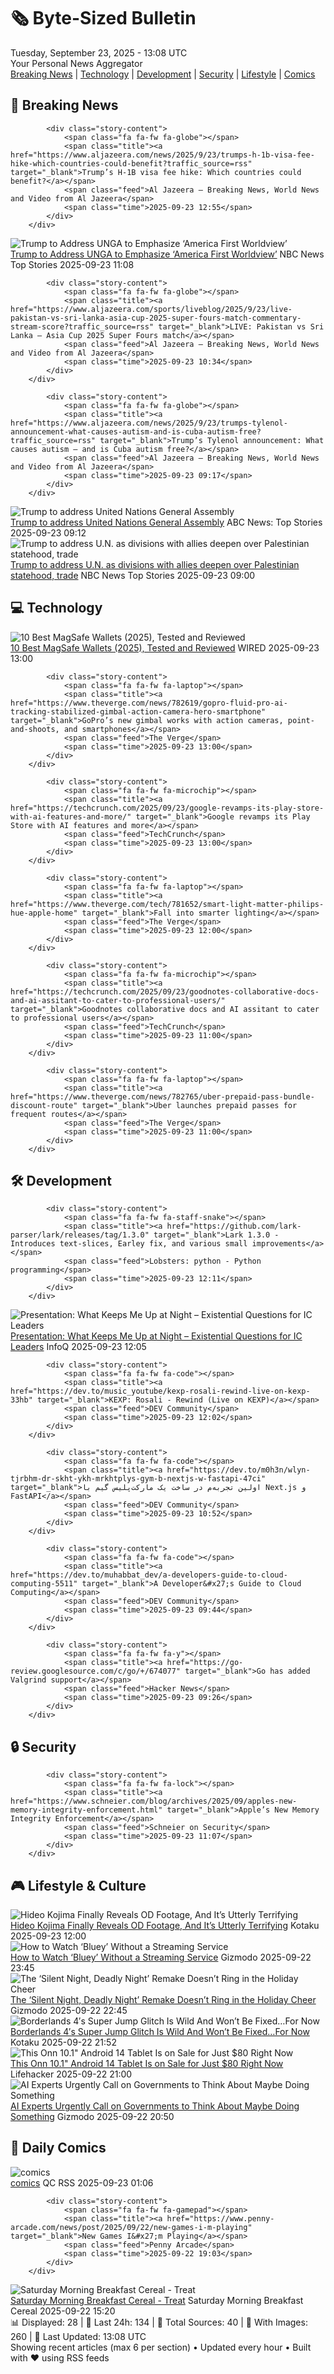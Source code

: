 <!-- Processing 54 RSS feeds at 2025-09-23 13:08:47 UTC -->
<!-- Processing: XKCD -->
<!-- Processing: Saturday Morning Breakfast Cereal -->
<!-- Processing: Penny Arcade -->
<!-- Processing: Girl Genius -->
<!-- Processing: BBC World News -->
<!-- Processing: Al Jazeera Breaking News -->
<!-- Processing: CBC News -->
<!-- Error processing https://rss.cbc.ca/lineup/topstories.xml: The read operation timed out -->
<!-- Processing: ABC News Breaking -->
<!-- Processing: NBC News Breaking -->
<!-- Processing: Guardian World News -->
<!-- Processing: TechCrunch -->
<!-- Processing: The Verge -->
<!-- Processing: WIRED -->
<!-- Processing: Lobsters Python -->
<!-- Processing: Hacker News -->
<!-- Processing: StackOverflow Blog -->
<!-- Processing: Red Hat Blog -->
<!-- Processing: Ubuntu Blog -->
<!-- Processing: GitLab Blog -->
<!-- Processing: InfoQ -->
<!-- Processing: Lifehacker -->
<!-- Processing: Gizmodo -->
<!-- Processing: Krebs on Security -->
<!-- Processing: Schneier on Security -->
<!-- Generated 7 new posts out of 24 feeds processed -->
<div class="newspaper-header">
    <h1 class="newspaper-title">🗞️ Byte-Sized Bulletin</h1>
    <div class="newspaper-date">Tuesday, September 23, 2025 - 13:08 UTC</div>
    <div class="newspaper-subtitle">Your Personal News Aggregator</div>
</div>

<div class="newspaper-nav">
    <a href="#breaking">Breaking News</a> |
    <a href="#tech">Technology</a> |
    <a href="#dev">Development</a> |
    <a href="#security">Security</a> |
    <a href="#lifestyle">Lifestyle</a> |
    <a href="#webcomics">Comics</a>
</div>

<div class="news-section breaking-news" id="breaking">
<h2 class="section-header">🚨 Breaking News</h2>
<div class="stories-container">
<div class="story">
            
            <div class="story-content">
                <span class="fa fa-fw fa-globe"></span>
                <span class="title"><a href="https://www.aljazeera.com/news/2025/9/23/trumps-h-1b-visa-fee-hike-which-countries-could-benefit?traffic_source=rss" target="_blank">Trump’s H-1B visa fee hike: Which countries could benefit?</a></span>
                <span class="feed">Al Jazeera – Breaking News, World News and Video from Al Jazeera</span>
                <span class="time">2025-09-23 12:55</span>
            </div>
        </div>
<div class="story">
            <img src="https://media-cldnry.s-nbcnews.com/image/upload/t_fit_1500w/mpx/2704722219/2025_09/1758625720057_tdy_news_7a_haake_trump_general_assembly_250923_1920x1080-3pi3lx.jpg" alt="Trump to Address UNGA to Emphasize ‘America First Worldview’" class="story-image" loading="lazy" onerror="this.style.display='none'">
            <div class="story-content">
                <span class="fa fa-fw fa-broadcast-tower"></span>
                <span class="title"><a href="https://www.today.com/video/trump-in-nyc-to-address-united-nations-general-assembly-248140869938" target="_blank">Trump to Address UNGA to Emphasize ‘America First Worldview’</a></span>
                <span class="feed">NBC News Top Stories</span>
                <span class="time">2025-09-23 11:08</span>
            </div>
        </div>
<div class="story">
            
            <div class="story-content">
                <span class="fa fa-fw fa-globe"></span>
                <span class="title"><a href="https://www.aljazeera.com/sports/liveblog/2025/9/23/live-pakistan-vs-sri-lanka-asia-cup-2025-super-fours-match-commentary-stream-score?traffic_source=rss" target="_blank">LIVE: Pakistan vs Sri Lanka – Asia Cup 2025 Super Fours match</a></span>
                <span class="feed">Al Jazeera – Breaking News, World News and Video from Al Jazeera</span>
                <span class="time">2025-09-23 10:34</span>
            </div>
        </div>
<div class="story">
            
            <div class="story-content">
                <span class="fa fa-fw fa-globe"></span>
                <span class="title"><a href="https://www.aljazeera.com/news/2025/9/23/trumps-tylenol-announcement-what-causes-autism-and-is-cuba-autism-free?traffic_source=rss" target="_blank">Trump’s Tylenol announcement: What causes autism – and is Cuba autism free?</a></span>
                <span class="feed">Al Jazeera – Breaking News, World News and Video from Al Jazeera</span>
                <span class="time">2025-09-23 09:17</span>
            </div>
        </div>
<div class="story">
            <img src="https://s.abcnews.com/images/US/donald-trump-29-gty-gmh-250921_1758496163442_hpMain_4x3t_384.jpg" alt="Trump to address United Nations General Assembly" class="story-image" loading="lazy" onerror="this.style.display='none'">
            <div class="story-content">
                <span class="fa fa-fw fa-tv"></span>
                <span class="title"><a href="https://abcnews.go.com/Politics/trump-address-united-nations-general-assembly/story?id=125827572" target="_blank">Trump to address United Nations General Assembly</a></span>
                <span class="feed">ABC News: Top Stories</span>
                <span class="time">2025-09-23 09:12</span>
            </div>
        </div>
<div class="story">
            <img src="https://media-cldnry.s-nbcnews.com/image/upload/t_fit_1500w/rockcms/2025-09/250923-palestine-2-rs-0bbb75.jpg" alt="Trump to address U.N. as divisions with allies deepen over Palestinian statehood, trade" class="story-image" loading="lazy" onerror="this.style.display='none'">
            <div class="story-content">
                <span class="fa fa-fw fa-broadcast-tower"></span>
                <span class="title"><a href="https://www.nbcnews.com/politics/donald-trump/trump-address-un-divisions-allies-deepen-palestinian-statehood-trade-rcna233026" target="_blank">Trump to address U.N. as divisions with allies deepen over Palestinian statehood, trade</a></span>
                <span class="feed">NBC News Top Stories</span>
                <span class="time">2025-09-23 09:00</span>
            </div>
        </div>
</div>
</div>
<div class="news-section tech-news" id="tech">
<h2 class="section-header">💻 Technology</h2>
<div class="stories-container">
<div class="story">
            <img src="https://media.wired.com/photos/6878257d08a39480606bbdb5/master/pass/The%20Best%20MagSafe%20Wallets.png" alt="10 Best MagSafe Wallets (2025), Tested and Reviewed" class="story-image" loading="lazy" onerror="this.style.display='none'">
            <div class="story-content">
                <span class="fa fa-fw fa-bolt"></span>
                <span class="title"><a href="https://www.wired.com/gallery/best-magsafe-wallets/" target="_blank">10 Best MagSafe Wallets (2025), Tested and Reviewed</a></span>
                <span class="feed">WIRED</span>
                <span class="time">2025-09-23 13:00</span>
            </div>
        </div>
<div class="story">
            
            <div class="story-content">
                <span class="fa fa-fw fa-laptop"></span>
                <span class="title"><a href="https://www.theverge.com/news/782619/gopro-fluid-pro-ai-tracking-stabilized-gimbal-action-camera-hero-smartphone" target="_blank">GoPro’s new gimbal works with action cameras, point-and-shoots, and smartphones</a></span>
                <span class="feed">The Verge</span>
                <span class="time">2025-09-23 13:00</span>
            </div>
        </div>
<div class="story">
            
            <div class="story-content">
                <span class="fa fa-fw fa-microchip"></span>
                <span class="title"><a href="https://techcrunch.com/2025/09/23/google-revamps-its-play-store-with-ai-features-and-more/" target="_blank">Google revamps its Play Store with AI features and more</a></span>
                <span class="feed">TechCrunch</span>
                <span class="time">2025-09-23 13:00</span>
            </div>
        </div>
<div class="story">
            
            <div class="story-content">
                <span class="fa fa-fw fa-laptop"></span>
                <span class="title"><a href="https://www.theverge.com/tech/781652/smart-light-matter-philips-hue-apple-home" target="_blank">Fall into smarter lighting</a></span>
                <span class="feed">The Verge</span>
                <span class="time">2025-09-23 12:00</span>
            </div>
        </div>
<div class="story">
            
            <div class="story-content">
                <span class="fa fa-fw fa-microchip"></span>
                <span class="title"><a href="https://techcrunch.com/2025/09/23/goodnotes-collaborative-docs-and-ai-assitant-to-cater-to-professional-users/" target="_blank">Goodnotes collaborative docs and AI assitant to cater to professional users</a></span>
                <span class="feed">TechCrunch</span>
                <span class="time">2025-09-23 11:00</span>
            </div>
        </div>
<div class="story">
            
            <div class="story-content">
                <span class="fa fa-fw fa-laptop"></span>
                <span class="title"><a href="https://www.theverge.com/news/782765/uber-prepaid-pass-bundle-discount-route" target="_blank">Uber launches prepaid passes for frequent routes</a></span>
                <span class="feed">The Verge</span>
                <span class="time">2025-09-23 11:00</span>
            </div>
        </div>
</div>
</div>
<div class="news-section dev-news" id="dev">
<h2 class="section-header">🛠️ Development</h2>
<div class="stories-container">
<div class="story">
            
            <div class="story-content">
                <span class="fa fa-fw fa-staff-snake"></span>
                <span class="title"><a href="https://github.com/lark-parser/lark/releases/tag/1.3.0" target="_blank">Lark 1.3.0 - Introduces text-slices, Earley fix, and various small improvements</a></span>
                <span class="feed">Lobsters: python - Python programming</span>
                <span class="time">2025-09-23 12:11</span>
            </div>
        </div>
<div class="story">
            <img src="https://res.infoq.com/presentations/ic-leaders/en/mediumimage/tina-wright-medium-1757404453132.jpg" alt="Presentation: What Keeps Me Up at Night – Existential Questions for IC Leaders" class="story-image" loading="lazy" onerror="this.style.display='none'">
            <div class="story-content">
                <span class="fa fa-fw fa-info-circle"></span>
                <span class="title"><a href="https://www.infoq.com/presentations/ic-leaders/?utm_campaign=infoq_content&utm_source=infoq&utm_medium=feed&utm_term=global" target="_blank">Presentation: What Keeps Me Up at Night – Existential Questions for IC Leaders</a></span>
                <span class="feed">InfoQ</span>
                <span class="time">2025-09-23 12:05</span>
            </div>
        </div>
<div class="story">
            
            <div class="story-content">
                <span class="fa fa-fw fa-code"></span>
                <span class="title"><a href="https://dev.to/music_youtube/kexp-rosali-rewind-live-on-kexp-33hb" target="_blank">KEXP: Rosali - Rewind (Live on KEXP)</a></span>
                <span class="feed">DEV Community</span>
                <span class="time">2025-09-23 12:02</span>
            </div>
        </div>
<div class="story">
            
            <div class="story-content">
                <span class="fa fa-fw fa-code"></span>
                <span class="title"><a href="https://dev.to/m0h3n/wlyn-tjrbhm-dr-skht-ykh-mrkhtplys-gym-b-nextjs-w-fastapi-47ci" target="_blank">اولین تجربه‌م در ساخت یک مارکت‌پلیس گیم با Next.js و FastAPI</a></span>
                <span class="feed">DEV Community</span>
                <span class="time">2025-09-23 10:52</span>
            </div>
        </div>
<div class="story">
            
            <div class="story-content">
                <span class="fa fa-fw fa-code"></span>
                <span class="title"><a href="https://dev.to/muhabbat_dev/a-developers-guide-to-cloud-computing-5511" target="_blank">A Developer&#x27;s Guide to Cloud Computing</a></span>
                <span class="feed">DEV Community</span>
                <span class="time">2025-09-23 09:44</span>
            </div>
        </div>
<div class="story">
            
            <div class="story-content">
                <span class="fa fa-fw fa-y"></span>
                <span class="title"><a href="https://go-review.googlesource.com/c/go/+/674077" target="_blank">Go has added Valgrind support</a></span>
                <span class="feed">Hacker News</span>
                <span class="time">2025-09-23 09:26</span>
            </div>
        </div>
</div>
</div>
<div class="news-section security-news" id="security">
<h2 class="section-header">🔒 Security</h2>
<div class="stories-container">
<div class="story">
            
            <div class="story-content">
                <span class="fa fa-fw fa-lock"></span>
                <span class="title"><a href="https://www.schneier.com/blog/archives/2025/09/apples-new-memory-integrity-enforcement.html" target="_blank">Apple’s New Memory Integrity Enforcement</a></span>
                <span class="feed">Schneier on Security</span>
                <span class="time">2025-09-23 11:07</span>
            </div>
        </div>
</div>
</div>
<div class="news-section lifestyle-news" id="lifestyle">
<h2 class="section-header">🎮 Lifestyle & Culture</h2>
<div class="stories-container">
<div class="story">
            <img src="https://kotaku.com/app/uploads/2025/09/od1.jpg" alt="Hideo Kojima Finally Reveals OD Footage, And It’s Utterly Terrifying" class="story-image" loading="lazy" onerror="this.style.display='none'">
            <div class="story-content">
                <span class="fa fa-fw fa-gamepad"></span>
                <span class="title"><a href="https://kotaku.com/hideo-kojima-od-trailer-horror-2000627883" target="_blank">Hideo Kojima Finally Reveals OD Footage, And It’s Utterly Terrifying</a></span>
                <span class="feed">Kotaku</span>
                <span class="time">2025-09-23 12:00</span>
            </div>
        </div>
<div class="story">
            <img src="https://gizmodo.com/app/uploads/2025/09/Bluey-Ludo-Studio-1.jpg" alt="How to Watch ‘Bluey’ Without a Streaming Service" class="story-image" loading="lazy" onerror="this.style.display='none'">
            <div class="story-content">
                <span class="fa fa-fw fa-computer"></span>
                <span class="title"><a href="https://gizmodo.com/how-to-watch-bluey-without-streaming-dvds-digital-libraries-2000662316" target="_blank">How to Watch ‘Bluey’ Without a Streaming Service</a></span>
                <span class="feed">Gizmodo</span>
                <span class="time">2025-09-22 23:45</span>
            </div>
        </div>
<div class="story">
            <img src="https://gizmodo.com/app/uploads/2025/09/silent-night-deadly-night-review.jpg" alt="The ‘Silent Night, Deadly Night’ Remake Doesn’t Ring in the Holiday Cheer" class="story-image" loading="lazy" onerror="this.style.display='none'">
            <div class="story-content">
                <span class="fa fa-fw fa-computer"></span>
                <span class="title"><a href="https://gizmodo.com/silent-night-deadly-night-2025-review-remake-2000662061" target="_blank">The ‘Silent Night, Deadly Night’ Remake Doesn’t Ring in the Holiday Cheer</a></span>
                <span class="feed">Gizmodo</span>
                <span class="time">2025-09-22 22:45</span>
            </div>
        </div>
<div class="story">
            <img src="https://kotaku.com/app/uploads/2025/09/cricketjumping.jpg" alt="Borderlands 4′s Super Jump Glitch Is Wild And Won’t Be Fixed…For Now" class="story-image" loading="lazy" onerror="this.style.display='none'">
            <div class="story-content">
                <span class="fa fa-fw fa-gamepad"></span>
                <span class="title"><a href="https://kotaku.com/borderlands-4s-super-jump-bug-cricket-jumping-legendary-gun-gearbox-patch-pc-2000627659" target="_blank">Borderlands 4′s Super Jump Glitch Is Wild And Won’t Be Fixed…For Now</a></span>
                <span class="feed">Kotaku</span>
                <span class="time">2025-09-22 21:52</span>
            </div>
        </div>
<div class="story">
            <img src="https://lifehacker.com/imagery/articles/01K49TX8MZE2445K0S9TE99N7B/hero-image.png" alt="This Onn 10.1&quot; Android 14 Tablet Is on Sale for Just $80 Right Now" class="story-image" loading="lazy" onerror="this.style.display='none'">
            <div class="story-content">
                <span class="fa fa-fw fa-life-ring"></span>
                <span class="title"><a href="https://lifehacker.com/tech/onn-101-android-tablet-stacksocial-sale?utm_medium=RSS" target="_blank">This Onn 10.1&quot; Android 14 Tablet Is on Sale for Just $80 Right Now</a></span>
                <span class="feed">Lifehacker</span>
                <span class="time">2025-09-22 21:00</span>
            </div>
        </div>
<div class="story">
            <img src="https://gizmodo.com/app/uploads/2024/11/GettyImages-2154701385.jpg" alt="AI Experts Urgently Call on Governments to Think About Maybe Doing Something" class="story-image" loading="lazy" onerror="this.style.display='none'">
            <div class="story-content">
                <span class="fa fa-fw fa-computer"></span>
                <span class="title"><a href="https://gizmodo.com/ai-experts-urgently-call-on-governments-to-think-about-maybe-doing-something-2000662325" target="_blank">AI Experts Urgently Call on Governments to Think About Maybe Doing Something</a></span>
                <span class="feed">Gizmodo</span>
                <span class="time">2025-09-22 20:50</span>
            </div>
        </div>
</div>
</div>
<div class="news-section webcomics-section" id="webcomics">
<h2 class="section-header">🎨 Daily Comics</h2>
<div class="stories-container">
<div class="story">
            <img src="http://www.questionablecontent.net/comics/5658.png" alt="comics" class="story-image" loading="lazy" onerror="this.style.display='none'">
            <div class="story-content">
                <span class="fa fa-fw fa-music"></span>
                <span class="title"><a href="http://questionablecontent.net/view.php?comic=5658" target="_blank">comics</a></span>
                <span class="feed">QC RSS</span>
                <span class="time">2025-09-23 01:06</span>
            </div>
        </div>
<div class="story">
            
            <div class="story-content">
                <span class="fa fa-fw fa-gamepad"></span>
                <span class="title"><a href="https://www.penny-arcade.com/news/post/2025/09/22/new-games-i-m-playing" target="_blank">New Games I&#x27;m Playing</a></span>
                <span class="feed">Penny Arcade</span>
                <span class="time">2025-09-22 19:03</span>
            </div>
        </div>
<div class="story">
            <img src="https://www.smbc-comics.com/comics/1758236452-20250922.png" alt="Saturday Morning Breakfast Cereal - Treat" class="story-image" loading="lazy" onerror="this.style.display='none'">
            <div class="story-content">
                <span class="fa fa-fw fa-smile"></span>
                <span class="title"><a href="https://www.smbc-comics.com/comic/treat-2" target="_blank">Saturday Morning Breakfast Cereal - Treat</a></span>
                <span class="feed">Saturday Morning Breakfast Cereal</span>
                <span class="time">2025-09-22 15:20</span>
            </div>
        </div>
</div>
</div>

<div class="newspaper-footer">
    <div class="stats">
        📊 Displayed: 28 | 📅 Last 24h: 134 | 📡 Total Sources: 40 | 📸 With Images: 260 |
        🔄 Last Updated: 13:08 UTC
    </div>
    <div class="footer-note">
        Showing recent articles (max 6 per section) • Updated every hour • Built with ❤️ using RSS feeds
    </div>
</div>
